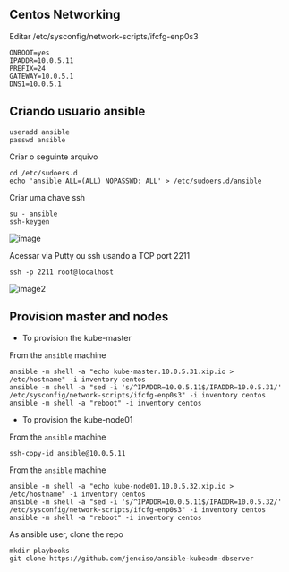 ## Centos Networking

Editar  /etc/sysconfig/network-scripts/ifcfg-enp0s3

```
ONBOOT=yes
IPADDR=10.0.5.11
PREFIX=24
GATEWAY=10.0.5.1
DNS1=10.0.5.1
```
## Criando usuario ansible

```
useradd ansible
passwd ansible
```

Criar o seguinte arquivo

```
cd /etc/sudoers.d
echo 'ansible ALL=(ALL) NOPASSWD: ALL' > /etc/sudoers.d/ansible
```

Criar uma chave ssh

```
su - ansible
ssh-keygen
```


![image](https://i.imgur.com/ZZ85rr6.png)

Acessar via Putty ou ssh usando a TCP port 2211
```
ssh -p 2211 root@localhost
```

![image2](https://i.imgur.com/a8n12S5.png)


## Provision master and nodes

* To provision the kube-master

From the `ansible` machine
```
ansible -m shell -a "echo kube-master.10.0.5.31.xip.io > /etc/hostname" -i inventory centos
ansible -m shell -a "sed -i 's/^IPADDR=10.0.5.11$/IPADDR=10.0.5.31/' /etc/sysconfig/network-scripts/ifcfg-enp0s3" -i inventory centos
ansible -m shell -a "reboot" -i inventory centos
```

* To provision the kube-node01

From the `ansible` machine
```
ssh-copy-id ansible@10.0.5.11
```
From the `ansible` machine
```
ansible -m shell -a "echo kube-node01.10.0.5.32.xip.io > /etc/hostname" -i inventory centos
ansible -m shell -a "sed -i 's/^IPADDR=10.0.5.11$/IPADDR=10.0.5.32/' /etc/sysconfig/network-scripts/ifcfg-enp0s3" -i inventory centos
ansible -m shell -a "reboot" -i inventory centos
```

As ansible user, clone the repo
```
mkdir playbooks
git clone https://github.com/jenciso/ansible-kubeadm-dbserver
```
